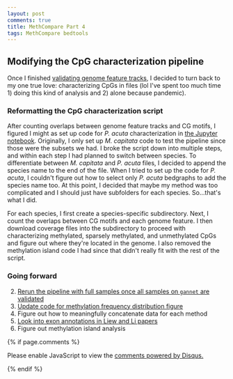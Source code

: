 ```yaml
---
layout: post
comments: true
title: MethCompare Part 4
tags: MethCompare bedtools
---
```


## Modifying the CpG characterization pipeline

Once I finished [validating genome feature tracks](https://yaaminiv.github.io/MethCompare-Part3/), I decided to turn back to my one true love: characterizing CpGs in files (lol I've spent too much time 1) doing this kind of analysis and 2) alone because pandemic).

### Reformatting the CpG characterization script

After counting overlaps between genome feature tracks and CG motifs, I figured I might as set up code for *P. acuta* characterization in [the Jupyter notebook](https://github.com/hputnam/Meth_Compare/blob/master/scripts/Characterizing-CpG-Methylation.ipynb). Originally, I only set up *M. capitata* code to test the pipeline since those were the subsets we had. I broke the script down into multiple steps, and within each step I had planned to switch between species. To differentiate between *M. capitata* and *P. acuta* files, I decided to append the species name to the end of the file. When I tried to set up the code for *P. acuta*, I couldn't figure out how to select only *P. acuta* bedgraphs to add the species name too. At this point, I decided that maybe my method was too complicated and I should just have subfolders for each species. So...that's what I did.

For each species, I first create a species-specific subdirectory. Next, I count the overlaps between CG motifs and each genome feature. I then download coverage files into the subdirectory to proceed with characterizing methylated, sparsely methylated, and unmethylated CpGs and figure out where they're located in the genome. I also removed the methylation island code I had since that didn't really fit with the rest of the script.

### Going forward

2. [Rerun the pipeline with full samples once all samples on `gannet` are validated](https://github.com/hputnam/Meth_Compare/issues/38)
3. [Update code for methylation frequency distribution figure](https://github.com/hputnam/Meth_Compare/issues/39)
4. Figure out how to meaningfully concatenate data for each method
5. [Look into exon annotations in Liew and Li papers](https://github.com/hputnam/Meth_Compare/issues/40)
3. Figure out methylation island analysis

{% if page.comments %}

<div id="disqus_thread"></div>
<script>

/**
*  RECOMMENDED CONFIGURATION VARIABLES: EDIT AND UNCOMMENT THE SECTION BELOW TO INSERT DYNAMIC VALUES FROM YOUR PLATFORM OR CMS.
*  LEARN WHY DEFINING THESE VARIABLES IS IMPORTANT: https://disqus.com/admin/universalcode/#configuration-variables*/
/*
var disqus_config = function () {
this.page.url = PAGE_URL;  // Replace PAGE_URL with your page's canonical URL variable
this.page.identifier = PAGE_IDENTIFIER; // Replace PAGE_IDENTIFIER with your page's unique identifier variable
};
*/
(function() { // DON'T EDIT BELOW THIS LINE
var d = document, s = d.createElement('script');
s.src = 'https://the-responsible-grad-student.disqus.com/embed.js';
s.setAttribute('data-timestamp', +new Date());
(d.head || d.body).appendChild(s);
})();
</script>
<noscript>Please enable JavaScript to view the <a href="https://disqus.com/?ref_noscript">comments powered by Disqus.</a></noscript>

{% endif %}

<script id="dsq-count-scr" src="//the-responsible-grad-student.disqus.com/count.js" async></script>
